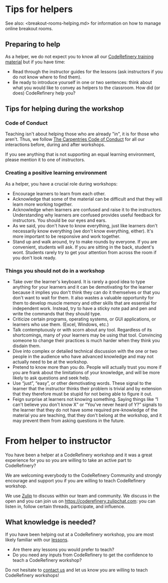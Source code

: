 # Tips for helpers

See also: <breakout-rooms-helping.md> for information on how to manage
online breakout rooms.


## Preparing to help

As a helper, we do not expect you to know all our [CodeRefinery training material](https://coderefinery.org/lessons/) but if you have time:

- Read through the instructor guides for the lessons (ask instructors if you do
  not know where to find them).
- Be ready to introduce yourself in one or two sentences: think about what you
  would like to convey as helpers to the classroom. How did (or does)
  CodeRefinery help you?


## Tips for helping during the workshop

### Code of Conduct

Teaching isn't about helping those who are already "in", it is for those who aren't.  Thus, we follow [The Carpentries Code of Conduct](https://docs.carpentries.org/topic_folders/policies/code-of-conduct.html) for all our interactions before, during and after workshops.

If you see anything that is not supporting an equal learning environment,
please mention it to one of instructors.


### Creating a positive learning environment

As a helper, you have a crucial role during workshops:

- Encourage learners to learn from each other.
- Acknowledge that some of the material can be difficult and that they will
  learn more working together.
- Acknowledge when learners are confused and raise it to the instructors.
  Understanding why learners are confused provides useful feedback for
  instructors. You should be our eyes and ears.
- As we said, you don't have to know everything, just like learners don't
  necessarily know everything (we don't know everything, either).  It's more
  important to be responsive and work together.
- Stand up and walk around, try to make rounds by everyone.  If you are
  convenient, students will ask.  If you are sitting in the back, student's
  wont.  Students rarely try to get your attention from across the room if you
  don't look ready.


### Things you should not do in a workshop

- Take over the learner's keyboard. It is rarely a good idea to type anything
  for your learners and it can be demotivating for the learner because it
  implies you don't think they can do it themselves or that you don't want to
  wait for them. It also wastes a valuable opportunity for them to develop muscle
  memory and other skills that are essential for independent work.  Instead, try
  to have a sticky note pad and pen and write the commands that they should type.
- Criticize certain programs, operating systems, or GUI applications, or
  learners who use them. (Excel, Windows, etc.)
- Talk contemptuously or with scorn about any tool. Regardless of its
  shortcomings, many of your learners may be using that tool. Convincing
  someone to change their practices is much harder when they think you disdain
  them.
- Dive into complex or detailed technical discussion with the one or two people
  in the audience who have advanced knowledge and may not actually need to be
  at the workshop.
- Pretend to know more than you do. People will actually trust you more if you
  are frank about the limitations of your knowledge, and will be more likely to
  ask questions and seek help.
- Use “just”, “easy”, or other demotivating words. These signal to the learner
  that the instructor thinks their problem is trivial and by extension that
  they therefore must be stupid for not being able to figure it out.
- Feign surprise at learners not knowing something. Saying things like “I can't
  believe you don't know X” or “You've never heard of Y?” signals to the
  learner that they do not have some required pre-knowledge of the material you
  are teaching, that they don't belong at the workshop, and it may prevent them
  from asking questions in the future.


# From helper to instructor

You have been a helper at a CodeRefinery workshop and it was a great experience
for you so you are willing to take an active part to CodeRefinery?

We are welcoming everybody to the CodeRefinery Community and strongly encourage
and support you if you are willing to teach CodeRefinery workshop.

We use [Zulip](https://zulipchat.com/) to discuss within our team and
community. We discuss in the open and you can join us on
https://coderefinery.zulipchat.com: you can listen in, follow certain threads,
participate, and influence.


## What knowledge is needed?

If you have been helping out at a CodeRefinery workshop, you are most likely
familiar with our [lessons](https://coderefinery.org/lessons/).

- Are there any lessons you would prefer to teach?
- Do you need any inputs from CodeRefinery to get the confidence to teach a CodeRefinery workshop?

Do not hesitate to [contact us](https://coderefinery.org/contact/) and let us
know you are willing to teach CodeRefinery workshops!
